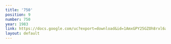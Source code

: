 ```yaml
---
title: '750'
position: 9
number: 750
year: 1983
link: https://docs.google.com/uc?export=download&id=1AmxGPY25GZOh8rxl6a-fl1KxHOGoA6P2
layout: default
---
```


